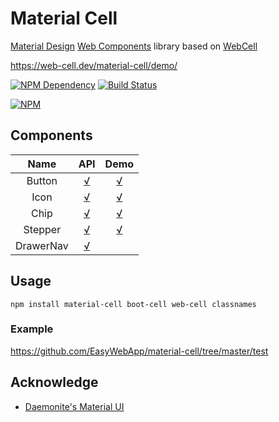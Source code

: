 # Material Cell

[Material Design][1] [Web Components][2] library based on [WebCell][3]

https://web-cell.dev/material-cell/demo/

[![NPM Dependency](https://david-dm.org/EasyWebApp/material-cell.svg)][4]
[![Build Status](https://travis-ci.com/EasyWebApp/material-cell.svg?branch=master)][5]

[![NPM](https://nodei.co/npm/material-cell.png?downloads=true&downloadRank=true&stars=true)][6]

## Components

|   Name    |                                  API                                   |                         Demo                          |
| :-------: | :--------------------------------------------------------------------: | :---------------------------------------------------: |
|  Button   |  [√](https://web-cell.dev/material-cell/interfaces/buttonprops.html)   | [√](https://web-cell.dev/material-cell/demo/#button)  |
|   Icon    |   [√](https://web-cell.dev/material-cell/interfaces/iconprops.html)    |  [√](https://web-cell.dev/material-cell/demo/#icon)   |
|   Chip    |   [√](https://web-cell.dev/material-cell/interfaces/chipprops.html)    |  [√](https://web-cell.dev/material-cell/demo/#chip)   |
|  Stepper  |  [√](https://web-cell.dev/material-cell/interfaces/stepperprops.html)  | [√](https://web-cell.dev/material-cell/demo/#stepper) |
| DrawerNav | [√](https://web-cell.dev/material-cell/interfaces/drawernavprops.html) |                                                       |

## Usage

```Shell
npm install material-cell boot-cell web-cell classnames
```

### Example

https://github.com/EasyWebApp/material-cell/tree/master/test

## Acknowledge

-   [Daemonite's Material UI](https://daemonite.github.io/material/)

[1]: https://material.io/
[2]: https://www.webcomponents.org/
[3]: https://web-cell.dev/
[4]: https://david-dm.org/EasyWebApp/material-cell
[5]: https://travis-ci.com/EasyWebApp/material-cell
[6]: https://nodei.co/npm/material-cell/
